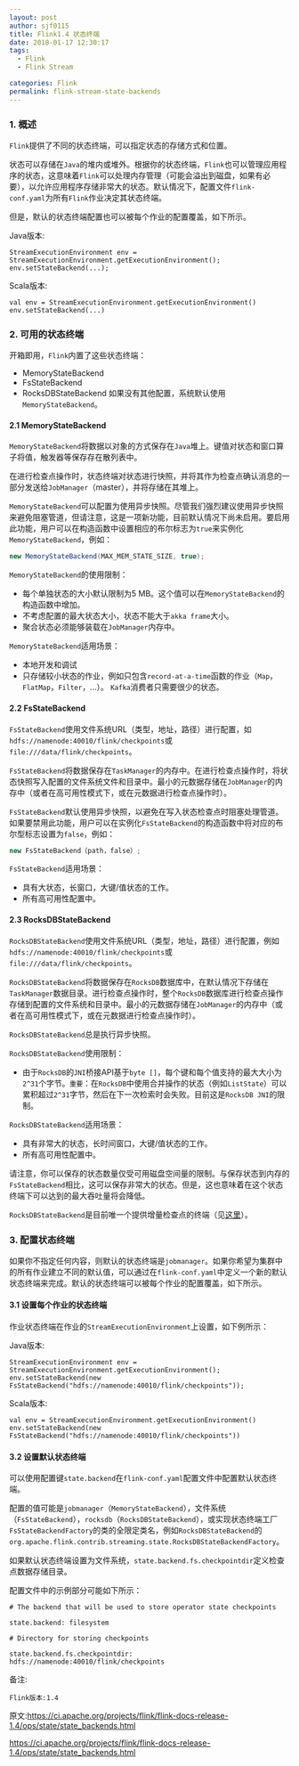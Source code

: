 ```yaml
---
layout: post
author: sjf0115
title: Flink1.4 状态终端
date: 2018-01-17 12:30:17
tags:
  - Flink
  - Flink Stream

categories: Flink
permalink: flink-stream-state-backends
---
```


### 1. 概述

`Flink`提供了不同的状态终端，可以指定状态的存储方式和位置。

状态可以存储在`Java`的堆内或堆外。根据你的状态终端，`Flink`也可以管理应用程序的状态，这意味着`Flink`可以处理内存管理（可能会溢出到磁盘，如果有必要），以允许应用程序存储非常大的状态。默认情况下，配置文件`flink-conf.yaml`为所有`Flink`作业决定其状态终端。

但是，默认的状态终端配置也可以被每个作业的配置覆盖，如下所示。

Java版本:
```
StreamExecutionEnvironment env = StreamExecutionEnvironment.getExecutionEnvironment();
env.setStateBackend(...);
```
Scala版本:
```
val env = StreamExecutionEnvironment.getExecutionEnvironment()
env.setStateBackend(...)
```

### 2. 可用的状态终端

开箱即用，`Flink`内置了这些状态终端：
- MemoryStateBackend
- FsStateBackend
- RocksDBStateBackend
如果没有其他配置，系统默认使用`MemoryStateBackend`。

#### 2.1 MemoryStateBackend

`MemoryStateBackend`将数据以对象的方式保存在`Java`堆上。键值对状态和窗口算子将值，触发器等保存存在散列表中。

在进行检查点操作时，状态终端对状态进行快照，并将其作为检查点确认消息的一部分发送给`JobManager`（master），并将存储在其堆上。

`MemoryStateBackend`可以配置为使用异步快照。尽管我们强烈建议使用异步快照来避免阻塞管道，但请注意，这是一项新功能，目前默认情况下尚未启用。要启用此功能，用户可以在构造函数中设置相应的布尔标志为`true`来实例化`MemoryStateBackend`，例如：
```java
new MemoryStateBackend(MAX_MEM_STATE_SIZE, true);
```

`MemoryStateBackend`的使用限制：
- 每个单独状态的大小默认限制为5 MB。这个值可以在`MemoryStateBackend`的构造函数中增加。
- 不考虑配置的最大状态大小，状态不能大于`akka frame`大小。
- 聚合状态必须能够装载在`JobManager`内存中。

`MemoryStateBackend`适用场景：
- 本地开发和调试
- 只存储较小状态的作业，例如只包含`record-at-a-time`函数的作业（`Map`，`FlatMap`，`Filter`，...）。 `Kafka`消费者只需要很少的状态。

#### 2.2 FsStateBackend

`FsStateBackend`使用文件系统URL（类型，地址，路径）进行配置，如`hdfs://namenode:40010/flink/checkpoints`或`file:///data/flink/checkpoints`。

`FsStateBackend`将数据保存在`TaskManager`的内存中。在进行检查点操作时，将状态快照写入配置的文件系统文件和目录中。最小的元数据存储在`JobManager`的内存中（或者在高可用性模式下，或在元数据进行检查点操作时）。

`FsStateBackend`默认使用异步快照，以避免在写入状态检查点时阻塞处理管道。如果要禁用此功能，用户可以在实例化`FsStateBackend`的构造函数中将对应的布尔型标志设置为`false`，例如：
```Java
new FsStateBackend（path，false）;
```
`FsStateBackend`适用场景：
- 具有大状态，长窗口，大键/值状态的工作。
- 所有高可用性配置中。

#### 2.3 RocksDBStateBackend

`RocksDBStateBackend`使用文件系统URL（类型，地址，路径）进行配置，例如`hdfs://namenode:40010/flink/checkpoints`或`file:///data/flink/checkpoints`。

`RocksDBStateBackend`将数据保存在`RocksDB`数据库中，在默认情况下存储在`TaskManager`数据目录。进行检查点操作时，整个`RocksDB`数据库进行检查点操作存储到配置的文件系统和目录中。最小的元数据存储在`JobManager`的内存中（或者在高可用性模式下，或在元数据进行检查点操作时）。

`RocksDBStateBackend`总是执行异步快照。

`RocksDBStateBackend`使用限制：
- 由于`RocksDB`的`JNI`桥接API基于`byte []`，每个键和每个值支持的最大大小为`2^31`个字节。`重要`：在`RocksDB`中使用合并操作的状态（例如`ListState`）可以累积超过`2^31`字节，然后在下一次检索时会失败。目前这是`RocksDB JNI`的限制。

`RocksDBStateBackend`适用场景：
- 具有非常大的状态，长时间窗口，大键/值状态的工作。
- 所有高可用性配置中。

请注意，你可以保存的状态数量仅受可用磁盘空间量的限制。与保存状态到内存的`FsStateBackend`相比，这可以保存非常大的状态。但是，这也意味着在这个状态终端下可以达到的最大吞吐量将会降低。

`RocksDBStateBackend`是目前唯一个提供增量检查点的终端（见[这里](https://ci.apache.org/projects/flink/flink-docs-release-1.4/ops/state/large_state_tuning.html)）。

### 3. 配置状态终端

如果你不指定任何内容，则默认的状态终端是`jobmanager`。如果你希望为集群中的所有作业建立不同的默认值，可以通过在`flink-conf.yaml`中定义一个新的默认状态终端来完成。默认的状态终端可以被每个作业的配置覆盖，如下所示。

#### 3.1 设置每个作业的状态终端

作业状态终端在作业的`StreamExecutionEnvironment`上设置，如下例所示：

Java版本:
```
StreamExecutionEnvironment env = StreamExecutionEnvironment.getExecutionEnvironment();
env.setStateBackend(new FsStateBackend("hdfs://namenode:40010/flink/checkpoints"));
```
Scala版本:
```
val env = StreamExecutionEnvironment.getExecutionEnvironment()
env.setStateBackend(new FsStateBackend("hdfs://namenode:40010/flink/checkpoints"))
```

#### 3.2 设置默认状态终端

可以使用配置键`state.backend`在`flink-conf.yaml`配置文件中配置默认状态终端。

配置的值可能是`jobmanager`（`MemoryStateBackend`），文件系统（`FsStateBackend`），`rocksdb`（`RocksDBStateBackend`），或实现状态终端工厂`FsStateBackendFactory`的类的全限定类名，例如`RocksDBStateBackend`的`org.apache.flink.contrib.streaming.state.RocksDBStateBackendFactory`。

如果默认状态终端设置为文件系统，`state.backend.fs.checkpointdir`定义检查点数据存储目录。

配置文件中的示例部分可能如下所示：
```
# The backend that will be used to store operator state checkpoints

state.backend: filesystem

# Directory for storing checkpoints

state.backend.fs.checkpointdir: hdfs://namenode:40010/flink/checkpoints
```


备注:
```
Flink版本:1.4
```


原文:https://ci.apache.org/projects/flink/flink-docs-release-1.4/ops/state/state_backends.html

https://ci.apache.org/projects/flink/flink-docs-release-1.4/ops/state/state_backends.html
